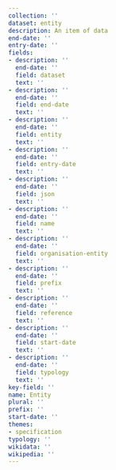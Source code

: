 ```yaml
---
collection: ''
dataset: entity
description: An item of data
end-date: ''
entry-date: ''
fields:
- description: ''
  end-date: ''
  field: dataset
  text: ''
- description: ''
  end-date: ''
  field: end-date
  text: ''
- description: ''
  end-date: ''
  field: entity
  text: ''
- description: ''
  end-date: ''
  field: entry-date
  text: ''
- description: ''
  end-date: ''
  field: json
  text: ''
- description: ''
  end-date: ''
  field: name
  text: ''
- description: ''
  end-date: ''
  field: organisation-entity
  text: ''
- description: ''
  end-date: ''
  field: prefix
  text: ''
- description: ''
  end-date: ''
  field: reference
  text: ''
- description: ''
  end-date: ''
  field: start-date
  text: ''
- description: ''
  end-date: ''
  field: typology
  text: ''
key-field: ''
name: Entity
plural: ''
prefix: ''
start-date: ''
themes:
- specification
typology: ''
wikidata: ''
wikipedia: ''
---
```


